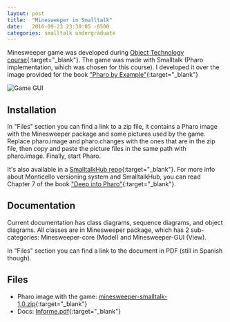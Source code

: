 ```yaml
---
layout: post
title:  "Minesweeper in Smalltalk"
date:   2016-09-23 23:30:05 -0500
categories: smalltalk undergraduate
---
```


Minesweeper game was developed during [Object Technology course](https://sites.google.com/site/tecnologiadeobjetos2016/home){:target="\_blank"}. The game was made with Smalltalk (Pharo implementation, which was chosen for this course). I developed it over the image provided for the book ["Pharo by Example"](http://files.pharo.org/books/pharo-by-example/){:target="\_blank"}

![Game GUI]({{site.baseurl}}/assets/portfolio/minesweeper-smalltalk/screenshot.png)

## Installation
In "Files" section you can find a link to a zip file, it contains a Pharo image with the Minesweeper package and some pictures used by the game.
Replace pharo.image and pharo.changes with the ones that are in the zip file, then copy and paste the picture files in the same path with pharo.image. Finally, start Pharo.

It's also available in a [SmalltalkHub repo](http://smalltalkhub.com/#!/~YulianaApaza/Yuliana-Minesweeper/){:target="\_blank"}.
For more info about Monticello versioning system and SmalltalkHub, you can read Chapter 7 of the book ["Deep into Pharo"](http://pharobooks.gforge.inria.fr/PharoByExampleTwo-Eng/latest/PBE2.pdf){:target="\_blank"}.

## Documentation

Current documentation has class diagrams, sequence diagrams, and object diagrams. All classes are in Minesweeper package, which has 2 sub-categories: Minesweeper-core (Model) and Minesweeper-GUI (View).

In "Files" section you can find a link to the document in PDF (still in Spanish though).

## Files

- Pharo image with the game: [minesweeper-smalltalk-1.0.zip](https://github.com/yg-apaza/minesweeper-smalltalk/archive/v1.0.zip){:target="\_blank"}
- Docs: [Informe.pdf]({{site.baseurl}}/assets/portfolio/minesweeper-smalltalk/informe.pdf){:target="\_blank"}